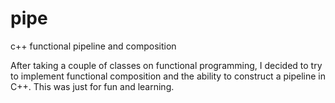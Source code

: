 # pipe
c++ functional pipeline and composition

After taking a couple of classes on functional programming, I decided to try to implement functional composition and the ability to construct a pipeline in C++. This was just for fun and learning.

